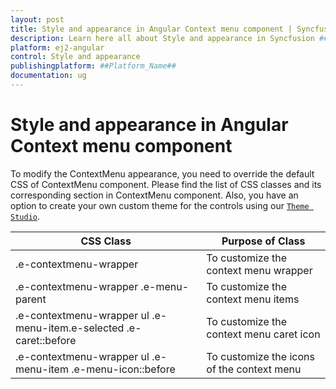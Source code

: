 ```yaml
---
layout: post
title: Style and appearance in Angular Context menu component | Syncfusion
description: Learn here all about Style and appearance in Syncfusion ##Platform_Name## Context menu component of Syncfusion Essential JS 2 and more.
platform: ej2-angular
control: Style and appearance 
publishingplatform: ##Platform_Name##
documentation: ug
---
```


# Style and appearance in Angular Context menu component

To modify the ContextMenu appearance, you need to override the default CSS of ContextMenu component. Please find the list of CSS classes and its corresponding section in ContextMenu component. Also, you have an option to create your own custom theme for the controls using our [`Theme Studio`](https://ej2.syncfusion.com/themestudio/?theme=material).

CSS Class | Purpose of Class
-----|-----
|.e-contextmenu-wrapper |To customize the context menu wrapper
|.e-contextmenu-wrapper .e-menu-parent|To customize the context menu items
|.e-contextmenu-wrapper ul .e-menu-item.e-selected .e-caret::before|To customize the context menu caret icon
|.e-contextmenu-wrapper ul .e-menu-item .e-menu-icon::before|To customize the icons of the context menu